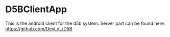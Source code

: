 D5BClientApp
============

This is the android client for the d5b system. Server part can be found here:
https://github.com/DevLoL/D5B
